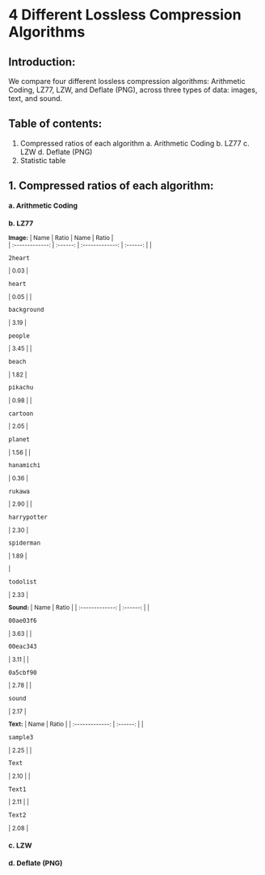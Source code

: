 # 4 Different Lossless Compression Algorithms

## Introduction:
We compare four different lossless compression algorithms: Arithmetic Coding, LZ77, LZW, and Deflate (PNG), across three types of data: images, text, and sound.

## Table of contents:
1. Compressed ratios of each algorithm
  a.  Arithmetic Coding
  b.  LZ77
  c.  LZW
  d.  Deflate (PNG)
2.  Statistic table

## 1. Compressed ratios of each algorithm:
<sub> 

### a. Arithmetic Coding



### b. LZ77
**Image:**
|       Name      |   Ratio   |       Name      |   Ratio   |                    
| :-------------: | :------: | :-------------: | :------: |
| <pre>2heart</pre> |   0.03   | <pre>heart</pre> |   0.05   |
| <pre>background</pre> |   3.19   | <pre>people</pre> |   3.45   |
| <pre>beach</pre> |   1.82   | <pre>pikachu</pre> |   0.98   |
| <pre>cartoon</pre> |   2.05   | <pre>planet</pre> |   1.56   |
| <pre>hanamichi</pre> |   0.36   | <pre>rukawa</pre> |   2.90   |
| <pre>harrypotter</pre> |   2.30   | <pre>spiderman</pre> |   1.89   |

| <pre>todolist</pre> |   2.33   |

**Sound:**
|      Name       |   Ratio   |
| :-------------: | :------: |
| <pre>00ae03f6</pre> |   3.63   |
| <pre>00eac343</pre> |   3.11   |
| <pre>0a5cbf90</pre> |   2.78   |
| <pre>sound</pre> |    2.17    |

**Text:**
|      Name       |   Ratio   |
| :-------------: | :------: |
| <pre>sample3</pre> |   2.25   |
| <pre>Text</pre> |   2.10   |
| <pre>Text1</pre> |   2.11   |
| <pre>Text2</pre> |   2.08   |



  
### c. LZW




### d. Deflate (PNG)

</sub>
